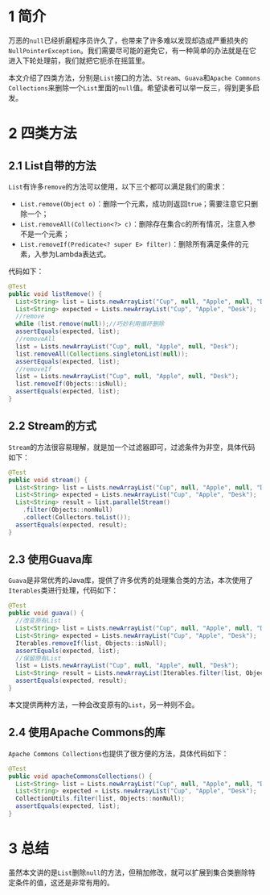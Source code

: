 # 1 简介

万恶的`null`已经折磨程序员许久了，也带来了许多难以发现却造成严重损失的`NullPointerException`。我们需要尽可能的避免它，有一种简单的办法就是在它进入下轮处理前，我们就把它扼杀在摇篮里。

本文介绍了四类方法，分别是`List`接口的方法、`Stream`、`Guava`和`Apache Commons Collections`来删除一个`List`里面的`null`值。希望读者可以举一反三，得到更多启发。

# 2 四类方法

## 2.1 List自带的方法

`List`有许多`remove`的方法可以使用，以下三个都可以满足我们的需求：

- `List.remove(Object o)`：删除一个元素，成功则返回`true`；需要注意它只删除一个；
- `List.removeAll(Collection<?> c)`：删除存在集合c的所有情况，注意入参不是一个元素；
- `List.removeIf(Predicate<? super E> filter)`：删除所有满足条件的元素，入参为Lambda表达式。

代码如下：

```java
@Test
public void listRemove() {
  List<String> list = Lists.newArrayList("Cup", null, "Apple", null, "Desk");
  List<String> expected = Lists.newArrayList("Cup", "Apple", "Desk");
  //remove
  while (list.remove(null));//巧妙利用循环删除
  assertEquals(expected, list);
  //removeAll
  list = Lists.newArrayList("Cup", null, "Apple", null, "Desk");
  list.removeAll(Collections.singletonList(null));
  assertEquals(expected, list);
  //removeIf
  list = Lists.newArrayList("Cup", null, "Apple", null, "Desk");
  list.removeIf(Objects::isNull);
  assertEquals(expected, list);
}
```



## 2.2 Stream的方式

`Stream`的方法很容易理解，就是加一个过滤器即可，过滤条件为非空，具体代码如下：

```java
@Test
public void stream() {
  List<String> list = Lists.newArrayList("Cup", null, "Apple", null, "Desk");
  List<String> expected = Lists.newArrayList("Cup", "Apple", "Desk");
  List<String> result = list.parallelStream()
    .filter(Objects::nonNull)
    .collect(Collectors.toList());
  assertEquals(expected, result);
}
```



## 2.3 使用Guava库

`Guava`是非常优秀的Java库，提供了许多优秀的处理集合类的方法，本次使用了`Iterables`类进行处理，代码如下：

```java
@Test
public void guava() {
  //改变原有List
  List<String> list = Lists.newArrayList("Cup", null, "Apple", null, "Desk");
  List<String> expected = Lists.newArrayList("Cup", "Apple", "Desk");
  Iterables.removeIf(list, Objects::isNull);
  assertEquals(expected, list);
  //保留原有List
  list = Lists.newArrayList("Cup", null, "Apple", null, "Desk");
  List<String> result = Lists.newArrayList(Iterables.filter(list, Objects::nonNull));
  assertEquals(expected, result);
}
```

本文提供两种方法，一种会改变原有的`List`，另一种则不会。

## 2.4 使用Apache Commons的库

`Apache Commons Collections`也提供了很方便的方法，具体代码如下：

```java
@Test
public void apacheCommonsCollections() {
  List<String> list = Lists.newArrayList("Cup", null, "Apple", null, "Desk");
  List<String> expected = Lists.newArrayList("Cup", "Apple", "Desk");
  CollectionUtils.filter(list, Objects::nonNull);
  assertEquals(expected, list);
}
```



# 3 总结

虽然本文讲的是`List`删除`null`的方法，但稍加修改，就可以扩展到集合类删除特定条件的值，这还是非常有用的。
